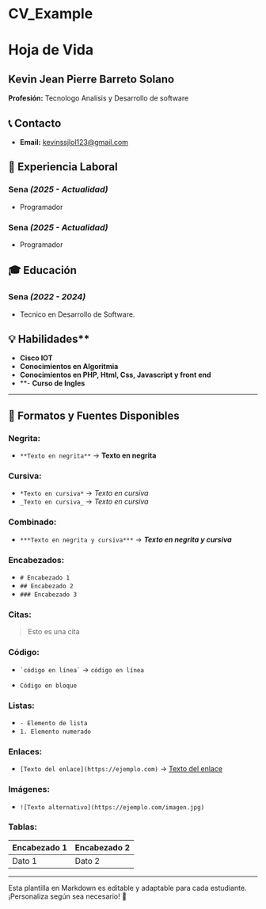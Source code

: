 # CV_Example
# Hoja de Vida

## Kevin Jean Pierre Barreto Solano
**Profesión:** Tecnologo Analisis y Desarrollo de software

## 📞 Contacto
- **Email:** [kevinssjlol123@gmail.com](mailto:kevinssjlol123@gmail.com)

## 🏢 Experiencia Laboral
### **Sena** _(2025 - Actualidad)_
- Programador

### **Sena** _(2025 - Actualidad)_
- Programador

## 🎓 Educación
### **Sena** _(2022 - 2024)_
- Tecnico en Desarrollo de Software.

## 💡 Habilidades**
- **Cisco IOT**
- **Conocimientos en Algoritmia**
-  **Conocimientos en PHP, Html, Css, Javascript y front end**
-  **- **Curso de Ingles**

---

## 🎨 Formatos y Fuentes Disponibles

### **Negrita:**
- `**Texto en negrita**` → **Texto en negrita**

### **Cursiva:**
- `*Texto en cursiva*` → *Texto en cursiva*
- `_Texto en cursiva_` → _Texto en cursiva_

### **Combinado:**
- `***Texto en negrita y cursiva***` → ***Texto en negrita y cursiva***

### **Encabezados:**
- `# Encabezado 1`
- `## Encabezado 2`
- `### Encabezado 3`

### **Citas:**
> Esto es una cita

### **Código:**
- `` `código en línea` `` → `código en línea`
- ```
  Código en bloque
  ```

### **Listas:**
- `- Elemento de lista`
- `1. Elemento numerado`

### **Enlaces:**
- `[Texto del enlace](https://ejemplo.com)` → [Texto del enlace](https://ejemplo.com)

### **Imágenes:**
- `![Texto alternativo](https://ejemplo.com/imagen.jpg)`

### **Tablas:**
| Encabezado 1 | Encabezado 2 |
|-------------|-------------|
| Dato 1     | Dato 2      |

---

Esta plantilla en Markdown es editable y adaptable para cada estudiante. ¡Personaliza según sea necesario! 🎯

